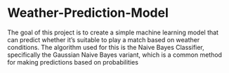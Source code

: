 # Weather-Prediction-Model
The goal of this project is to create a simple machine learning model that can predict whether it’s suitable to play a match based on weather conditions. The algorithm used for this is the Naive Bayes Classifier, specifically the Gaussian Naive Bayes variant, which is a common method for making predictions based on probabilities
